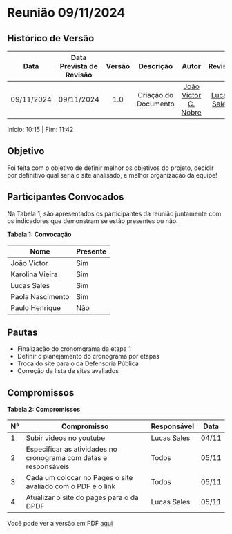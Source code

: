 # Reunião 09/11/2024

## Histórico de Versão
|    Data    | Data Prevista de Revisão | Versão |          Descrição           |                   Autor                    |                Revisor                 |
| :--------: | :----------------------: | :----: | :--------------------------: | :----------------------------------------: | :------------------------------------: |
| 09/11/2024 |        09/11/2024        |  1.0   |     Criação do Documento     |[João Victor C. Nobre](https://github.com/Gam13)|[Lucas Sales](https://github.com/Lux-Sales)     |


Início: 10:15 | Fim: 11:42

## Objetivo

Foi feita com o objetivo de definir melhor os objetivos do projeto, decidir por definitivo qual seria o site analisado, e melhor organização da equipe!

## Participantes Convocados
Na Tabela 1, são apresentados os participantes da reunião juntamente com os indicadores que demonstram se estão presentes ou não.

**Tabela 1: Convocação**

| Nome             | Presente |
|------------------|----------|
| João Victor      | Sim      |
| Karolina Vieira  | Sim      |
| Lucas Sales      | Sim      |
| Paola Nascimento | Sim      |
| Paulo Henrique   | Não      |

## Pautas

- Finalização do cronomgrama da etapa 1
- Definir o planejamento do cronograma por etapas
- Troca do site para o da Defensoria Pública
- Correção da lista de sites avaliados

## Compromissos

**Tabela 2: Compromissos**

| N°  | Compromisso                                                      | Responsável     | Data    |
|-----|------------------------------------------------------------------|-----------------|---------|
| 1   | Subir videos no youtube                                          |    Lucas Sales  | 04/11   |
| 2   | Especificar as atividades no cronograma com datas e responsáveis |       Todos     | 05/11   |
| 3   | Cada um colocar no Pages o site avaliado com o PDF e o link	     |    Todos        | 05/11   |
| 4   | Atualizar o site do pages para o da DPDF                         | Lucas Sales     | 05/11   |


Você pode ver a versão em PDF [aqui](../assets/atas/DPDF_AtaReuniao_20241109_02.docx.pdf)